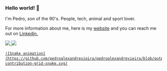 
### Hello world! 👋

I'm Pedro, son of the 90's. People, tech, animal and sport lover.

For more information about me, here is my <a href="https://pedroalexandrevieira.github.io/">website</a> and you can reach me out on <a href="https://www.linkedin.com/in/pedroalexandrevieira/">Linkedin.</a>

<div>
    <div>
    <a href="https://github.com/pedroalexandrevieira">
    <img height="180em" src="https://github-readme-stats.vercel.app/api?username=pedroalexandrevieira&show_icons=true&theme=dracula&include_all_commits=true&count_private=true"/>
    <img height="180em" src="https://github-readme-stats.vercel.app/api/top-langs/?username=pedroalexandrevieira&layout=compact&langs_count=7&theme=dracula"/>
    </div>

    ![Snake animation](https://github.com/pedroalexandrevieira/pedroalexandrevieira/blob/output/github-contribution-grid-snake.svg)
</div>
